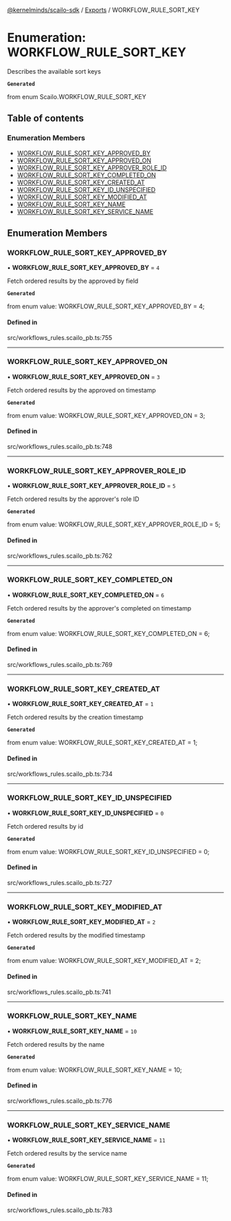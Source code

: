 [@kernelminds/scailo-sdk](../README.md) / [Exports](../modules.md) / WORKFLOW\_RULE\_SORT\_KEY

# Enumeration: WORKFLOW\_RULE\_SORT\_KEY

Describes the available sort keys

**`Generated`**

from enum Scailo.WORKFLOW_RULE_SORT_KEY

## Table of contents

### Enumeration Members

- [WORKFLOW\_RULE\_SORT\_KEY\_APPROVED\_BY](WORKFLOW_RULE_SORT_KEY.md#workflow_rule_sort_key_approved_by)
- [WORKFLOW\_RULE\_SORT\_KEY\_APPROVED\_ON](WORKFLOW_RULE_SORT_KEY.md#workflow_rule_sort_key_approved_on)
- [WORKFLOW\_RULE\_SORT\_KEY\_APPROVER\_ROLE\_ID](WORKFLOW_RULE_SORT_KEY.md#workflow_rule_sort_key_approver_role_id)
- [WORKFLOW\_RULE\_SORT\_KEY\_COMPLETED\_ON](WORKFLOW_RULE_SORT_KEY.md#workflow_rule_sort_key_completed_on)
- [WORKFLOW\_RULE\_SORT\_KEY\_CREATED\_AT](WORKFLOW_RULE_SORT_KEY.md#workflow_rule_sort_key_created_at)
- [WORKFLOW\_RULE\_SORT\_KEY\_ID\_UNSPECIFIED](WORKFLOW_RULE_SORT_KEY.md#workflow_rule_sort_key_id_unspecified)
- [WORKFLOW\_RULE\_SORT\_KEY\_MODIFIED\_AT](WORKFLOW_RULE_SORT_KEY.md#workflow_rule_sort_key_modified_at)
- [WORKFLOW\_RULE\_SORT\_KEY\_NAME](WORKFLOW_RULE_SORT_KEY.md#workflow_rule_sort_key_name)
- [WORKFLOW\_RULE\_SORT\_KEY\_SERVICE\_NAME](WORKFLOW_RULE_SORT_KEY.md#workflow_rule_sort_key_service_name)

## Enumeration Members

### WORKFLOW\_RULE\_SORT\_KEY\_APPROVED\_BY

• **WORKFLOW\_RULE\_SORT\_KEY\_APPROVED\_BY** = ``4``

Fetch ordered results by the approved by field

**`Generated`**

from enum value: WORKFLOW_RULE_SORT_KEY_APPROVED_BY = 4;

#### Defined in

src/workflows_rules.scailo_pb.ts:755

___

### WORKFLOW\_RULE\_SORT\_KEY\_APPROVED\_ON

• **WORKFLOW\_RULE\_SORT\_KEY\_APPROVED\_ON** = ``3``

Fetch ordered results by the approved on timestamp

**`Generated`**

from enum value: WORKFLOW_RULE_SORT_KEY_APPROVED_ON = 3;

#### Defined in

src/workflows_rules.scailo_pb.ts:748

___

### WORKFLOW\_RULE\_SORT\_KEY\_APPROVER\_ROLE\_ID

• **WORKFLOW\_RULE\_SORT\_KEY\_APPROVER\_ROLE\_ID** = ``5``

Fetch ordered results by the approver's role ID

**`Generated`**

from enum value: WORKFLOW_RULE_SORT_KEY_APPROVER_ROLE_ID = 5;

#### Defined in

src/workflows_rules.scailo_pb.ts:762

___

### WORKFLOW\_RULE\_SORT\_KEY\_COMPLETED\_ON

• **WORKFLOW\_RULE\_SORT\_KEY\_COMPLETED\_ON** = ``6``

Fetch ordered results by the approver's completed on timestamp

**`Generated`**

from enum value: WORKFLOW_RULE_SORT_KEY_COMPLETED_ON = 6;

#### Defined in

src/workflows_rules.scailo_pb.ts:769

___

### WORKFLOW\_RULE\_SORT\_KEY\_CREATED\_AT

• **WORKFLOW\_RULE\_SORT\_KEY\_CREATED\_AT** = ``1``

Fetch ordered results by the creation timestamp

**`Generated`**

from enum value: WORKFLOW_RULE_SORT_KEY_CREATED_AT = 1;

#### Defined in

src/workflows_rules.scailo_pb.ts:734

___

### WORKFLOW\_RULE\_SORT\_KEY\_ID\_UNSPECIFIED

• **WORKFLOW\_RULE\_SORT\_KEY\_ID\_UNSPECIFIED** = ``0``

Fetch ordered results by id

**`Generated`**

from enum value: WORKFLOW_RULE_SORT_KEY_ID_UNSPECIFIED = 0;

#### Defined in

src/workflows_rules.scailo_pb.ts:727

___

### WORKFLOW\_RULE\_SORT\_KEY\_MODIFIED\_AT

• **WORKFLOW\_RULE\_SORT\_KEY\_MODIFIED\_AT** = ``2``

Fetch ordered results by the modified timestamp

**`Generated`**

from enum value: WORKFLOW_RULE_SORT_KEY_MODIFIED_AT = 2;

#### Defined in

src/workflows_rules.scailo_pb.ts:741

___

### WORKFLOW\_RULE\_SORT\_KEY\_NAME

• **WORKFLOW\_RULE\_SORT\_KEY\_NAME** = ``10``

Fetch ordered results by the name

**`Generated`**

from enum value: WORKFLOW_RULE_SORT_KEY_NAME = 10;

#### Defined in

src/workflows_rules.scailo_pb.ts:776

___

### WORKFLOW\_RULE\_SORT\_KEY\_SERVICE\_NAME

• **WORKFLOW\_RULE\_SORT\_KEY\_SERVICE\_NAME** = ``11``

Fetch ordered results by the service name

**`Generated`**

from enum value: WORKFLOW_RULE_SORT_KEY_SERVICE_NAME = 11;

#### Defined in

src/workflows_rules.scailo_pb.ts:783
